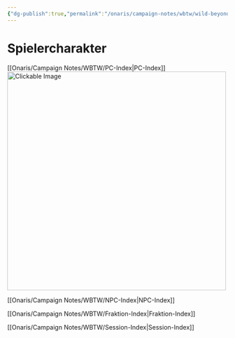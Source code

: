 ```yaml
---
{"dg-publish":true,"permalink":"/onaris/campaign-notes/wbtw/wild-beyond-the-witchlight/","tags":["overview","kampagne/witchlight"]}
---
```


# Spielercharakter
[[Onaris/Campaign Notes/WBTW/PC-Index\|PC-Index]]
<a href="/PC-Index">
  <img src="witchlightPcParty.png" alt="Clickable Image" width="500">
</a>

[[Onaris/Campaign Notes/WBTW/NPC-Index\|NPC-Index]]

[[Onaris/Campaign Notes/WBTW/Fraktion-Index\|Fraktion-Index]]

[[Onaris/Campaign Notes/WBTW/Session-Index\|Session-Index]]

